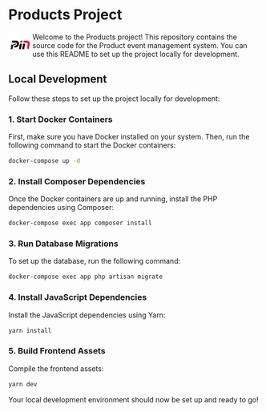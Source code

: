 # Products Project
<img src="https://github.com/Kh4lidov/products/blob/main/resources/images/logo.png" align="left" height="48" width="48" >

Welcome to the Products project! This repository contains the source code for the Product event management system. You can use this README to set up the project locally for development.

## Local Development

Follow these steps to set up the project locally for development:

### 1. Start Docker Containers

First, make sure you have Docker installed on your system. Then, run the following command to start the Docker containers:

```bash
docker-compose up -d
```

### 2. Install Composer Dependencies

Once the Docker containers are up and running, install the PHP dependencies using Composer:

```bash
docker-compose exec app composer install
```

### 3. Run Database Migrations

To set up the database, run the following command:

```bash
docker-compose exec app php artisan migrate
```

### 4. Install JavaScript Dependencies

Install the JavaScript dependencies using Yarn:

```bash
yarn install
```

### 5. Build Frontend Assets

Compile the frontend assets:

```bash
yarn dev
```

Your local development environment should now be set up and ready to go!
